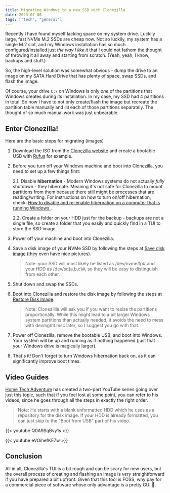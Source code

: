 ```yaml
---
title: Migrating Windows to a new SSD with Clonezilla
date: 2023-07-06
tags: ["tech", "general"]
---
```


Recently I have found myself lacking space on my system drive. Luckily large, fast NVMe M.2 SSDs are cheap now.
Not so luckily, my system has a single M.2 slot, and my Windows installation has so much configured/installed
just _the way I like it_ that I could not fathom the thought of throwing it all away and starting from scratch. (Yeah, yeah, I know, backups and stuff.)

So, the high-level solution was somewhat obvious - dump the drive to an image on my SATA Hard Drive that has plenty of space, swap SSDs, and flash the image. 

Of course, your drive `C:\` on Windows is only _one_ of the partitions that Windows creates during 
its installation. In my case, my SSD had 4 partitions in total. So now I have to not only create/flash
the image but recreate the partition table manually and `dd` each of those partitions separately. The thought of so much manual work was just unbearable.

## Enter Clonezilla!

Here are the basic steps for migrating (images)

1. Download the ISO from the [Clonezilla website](https://clonezilla.org/downloads/download.php?branch=alternative) and create a bootable USB with [Rufus](https://rufus.ie/en/) for example.

2. Before you turn off your Windows machine and boot into Clonezilla, you need to set up a few things first:

    2.1. Disable **hibernation** - Modern Windows systems do not actually _fully_ shutdown - they hibernate. Meaning it's not safe for Clonezilla to mount partitions from them because there still might be processes that are reading/writing. For instructions on how to turn on/off hibernation, check: [How to disable and re-enable hibernation on a computer that is running Windows
](https://learn.microsoft.com/en-us/troubleshoot/windows-client/deployment/disable-and-re-enable-hibernation).

    2.2. Create a folder on your HDD just for the backup - backups are not a single file, so create a folder that you easily and quickly find in a TUI to store the SSD image.


3. Power off your machine and boot into Clonezilla.

4. Save a disk image of your NVMe SSD by following the steps at [Save disk image](https://clonezilla.org/show-live-doc-content.php?topic=clonezilla-live/doc/01_Save_disk_image) (they even have nice pictures).
    > Note: your SSD will most likely be listed as /dev/nvme#p# and your HDD as /dev/sd(a,b,c)#, so they will be easy to distinguish from each other.

5. Shut down and swap the SSDs.

6. Boot into Clonezilla and restore the disk image by following the steps at [Restore Disk Image](https://clonezilla.org/show-live-doc-content.php?topic=clonezilla-live/doc/02_Restore_disk_image).

     > Note: Clonezillla will ask you if you want to resize the partitions proportionally. While this might lead to a bit larger Windows system partitions than actually needed, it avoids the need to mess with devmgmt.msc later, so I suggest you go with that.

 7. Power off Clonezilla, remove the bootable USB, and boot into Windows. Your system will be up and running as if nothing happened (just that your Windows drive is magically larger).

 8. That's it! Don't forget to turn Windows hibernation back on, as it can significantly improve boot times.

 ## Video Guides

 
[Home Tech Adventure](https://www.youtube.com/@hometechadventure4462) has created a two-part YouTube series going over just this topic, such that if you feel lost at some point, 
you can refer to his videos, since he goes through all the steps in exactly the right order.

> Note: He starts with a blank unformatted HDD which he uses as a repository for the disk image. If your HDD is already formatted, you can just skip to the "Boot from USB" part of his video.


{{< youtube Q0A9SqBvy1s >}}

{{< youtube eVOihefKE7w >}}


## Conclusion

All in all, Clonezilla's TUI is a bit rough and can be scary for new users, but the overall process of creating and flashing an image is _very_ straightforward if you have prepared a bit upfront. 
Given that this tool is FOSS, why pay for a commercial piece of software whose only advantage is a pretty GUI 🙂.

